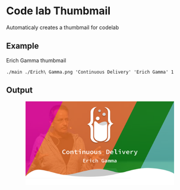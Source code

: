 # Code lab Thumbmail

Automaticaly creates a thumbmail for codelab

## Example

Erich Gamma thumbmail

```
./main ./Erich\ Gamma.png 'Continuous Delivery' 'Erich Gamma' 1
```

## Output

<center>
    <img src="./Erich Gamma.png" width="400px">
</center>
